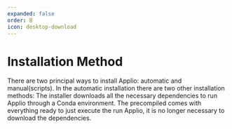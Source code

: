 ```yaml
---
expanded: false
order: B
icon: desktop-download
---
```



# Installation Method

There are two principal ways to install Applio: automatic and manual(scripts). In the automatic installation there are two other installation methods: The installer downloads all the necessary dependencies to run Applio through a Conda environment. The precompiled comes with everything ready to just execute the run Applio, it is no longer necessary to download the dependencies.